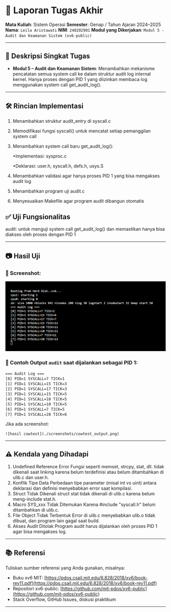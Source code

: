 # 📝 Laporan Tugas Akhir

**Mata Kuliah**: Sistem Operasi
**Semester**: Genap / Tahun Ajaran 2024–2025
**Nama**: `Leila Aristawati`
**NIM**: `240202901`
**Modul yang Dikerjakan**:
`Modul 5 - Audit dan Keamanan Sistem (xv6-public)`

---

## 📌 Deskripsi Singkat Tugas

* **Modul 5 – Audit dan Keamanan Sistem**:
  Menambahkan mekanisme pencatatan semua system call ke dalam struktur audit log internal kernel. Hanya proses dengan PID 1 yang diizinkan membaca log menggunakan system call get_audit_log().
---

## 🛠️ Rincian Implementasi

1. Menambahkan struktur audit_entry di syscall.c

2. Memodifikasi fungsi syscall() untuk mencatat setiap pemanggilan system call

3. Menambahkan system call baru get_audit_log():

   •Implementasi: sysproc.c

   •Deklarasi: user.h, syscall.h, defs.h, usys.S

4. Menambahkan validasi agar hanya proses PID 1 yang bisa mengakses audit log

5. Menambahkan program uji audit.c

6. Menyesuaikan Makefile agar program audit dibangun otomatis

## ✅ Uji Fungsionalitas

audit: untuk menguji system call get_audit_log() dan memastikan hanya bisa diakses oleh proses dengan PID 1

---

## 📷 Hasil Uji

### 📸 Screenshot:
![hasil audit_m5_output.png](./screenshoots/audit_m5_output.png)
### 📍 Contoh Output  `audit` saat dijalankan sebagai PID 1:

```
=== Audit Log ===
[0] PID=1 SYSCALL=7 TICK=1
[1] PID=1 SYSCALL=15 TICK=3
[2] PID=1 SYSCALL=17 TICK=3
[3] PID=1 SYSCALL=15 TICK=5
[4] PID=1 SYSCALL=10 TICK=5
[5] PID=1 SYSCALL=10 TICK=5
[6] PID=1 SYSCALL=7 TICK=5
[7] PID=1 SYSCALL=28 TICK=6
```

Jika ada screenshot:

```
![hasil cowtest](./screenshots/cowtest_output.png)
```

---

## ⚠️ Kendala yang Dihadapi

1. Undefined Reference Error
Fungsi seperti memset, strcpy, stat, dll. tidak dikenali saat linking karena belum terdefinisi atau belum ditambahkan di ulib.c dan user.h.
2. Konflik Tipe Data
Perbedaan tipe parameter (misal int vs uint) antara deklarasi dan definisi menyebabkan error saat kompilasi.
3. Struct Tidak Dikenali
struct stat tidak dikenali di ulib.c karena belum meng-include stat.h.
4. Macro SYS_xxx Tidak Ditemukan
Karena #include "syscall.h" belum ditambahkan di ulib.c.
5. File Object Tidak Terbentuk
Error di ulib.c menyebabkan ulib.o tidak dibuat, dan program lain gagal saat build.
6. Akses Audit Ditolak
Program audit harus dijalankan oleh proses PID 1 agar bisa mengakses log.
---

## 📚 Referensi

Tuliskan sumber referensi yang Anda gunakan, misalnya:

* Buku xv6 MIT: [https://pdos.csail.mit.edu/6.828/2018/xv6/book-rev11.pdf](https://pdos.csail.mit.edu/6.828/2018/xv6/book-rev11.pdf)
* Repositori xv6-public: [https://github.com/mit-pdos/xv6-public](https://github.com/mit-pdos/xv6-public)
* Stack Overflow, GitHub Issues, diskusi praktikum

---


